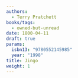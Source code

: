 ```yaml
---
authors:
  - Terry Pratchett
books/tags:
  - owned-but-unread
date: 1800-04-11
draft: true
params:
  isbn13: "9780552145985"
  year: "1998"
title: Jingo
weight: 1
---
```


<!--more-->
